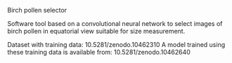 Birch pollen selector

Software tool based on a convolutional neural network to select images of birch pollen in equatorial view suitable for size measurement. 

Dataset with training data: 10.5281/zenodo.10462310
A model trained using these training data is available from: 10.5281/zenodo.10462640
